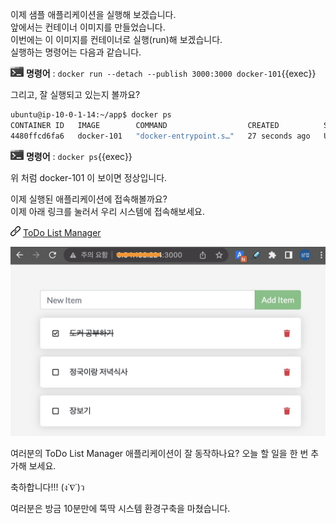 
이제 샘플 애플리케이션을 실행해 보겠습니다.  
​
앞에서는 컨테이너 이미지를 만들었습니다.  
이번에는 이 이미지를 컨테이너로 실행(run)해 보겠습니다.  
실행하는 명령어는 다음과 같습니다.  

![](./assets/handson.png) **명령어** : `docker run --detach --publish 3000:3000 docker-101`{{exec}}

그리고, 잘 실행되고 있는지 볼까요?

```bash
ubuntu@ip-10-0-1-14:~/app$ docker ps
CONTAINER ID   IMAGE        COMMAND                  CREATED          STATUS          PORTS                                       NAMES
4480ffcd6fa6   docker-101   "docker-entrypoint.s…"   27 seconds ago   Up 26 seconds   0.0.0.0:3000->3000/tcp, :::3000->3000/tcp   youthful_noether
```

![](./assets/handson.png) **명령어** : `docker ps`{{exec}}

위 처럼 docker-101 이 보이면 정상입니다.  

이제 실행된 애플리케이션에 접속해볼까요?  
이제 아래 링크를 눌러서 우리 시스템에 접속해보세요.

![](./assets/hyperlink.png) [ToDo List Manager]({{TRAFFIC_HOST1_3000}})


![](./assets/todo-list-sample3.png)

여러분의 ToDo List Manager 애플리케이션이 잘 동작하나요?
오늘 할 일을 한 번 추가해 보세요.

축하합니다!!! (ง˙∇˙)ว

여러분은 방금 10분만에 뚝딱 시스템 환경구축을 마쳤습니다.